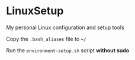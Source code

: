 # LinuxSetup
My personal Linux configuration and setup tools

Copy the `.bash_aliases` file to `~/`

Run the `environment-setup.sh` script **without sudo**
